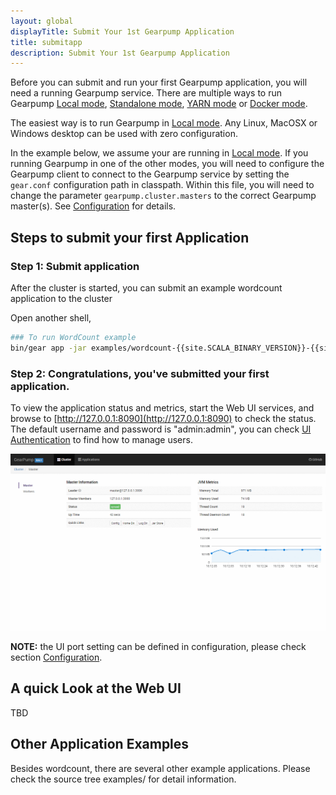 ```yaml
---
layout: global
displayTitle: Submit Your 1st Gearpump Application
title: submitapp
description: Submit Your 1st Gearpump Application
---
```


Before you can submit and run your first Gearpump application, you will need a running Gearpump service.
There are multiple ways to run Gearpump [Local mode](deployment-local.html), [Standalone mode](deployment-standalone.html), [YARN mode](deployment-yarn.html) or [Docker mode](deployment-docker.html).

The easiest way is to run Gearpump in [Local mode](deployment-local.html).
Any Linux, MacOSX or Windows desktop can be used with zero configuration.

In the example below, we assume your are running in [Local mode](deployment-local.html).
If you running Gearpump in one of the other modes, you will need to configure the Gearpump client to
connect to the Gearpump service by setting the `gear.conf` configuration path in classpath.
Within this file, you will need to change the parameter `gearpump.cluster.masters` to the correct Gearpump master(s).
See [Configuration](deployment-configuration.html) for details.

## Steps to submit your first Application

### Step 1: Submit application
After the cluster is started, you can submit an example wordcount application to the cluster

Open another shell,

```bash
### To run WordCount example
bin/gear app -jar examples/wordcount-{{site.SCALA_BINARY_VERSION}}-{{site.GEARPUMP_VERSION}}-assembly.jar io.gearpump.streaming.examples.wordcount.WordCount
```

###  Step 2: Congratulations, you've submitted your first application.

To view the application status and metrics, start the Web UI services, and browse to [http://127.0.0.1:8090](http://127.0.0.1:8090) to check the status.
The default username and password is "admin:admin", you can check
[UI Authentication](deployment-ui-authentication.html) to find how to manage users.

![Dashboard](img/dashboard.gif)

**NOTE:** the UI port setting can be defined in configuration, please check section [Configuration](deployment-configuration.html).

## A quick Look at the Web UI
TBD

## Other Application Examples
Besides wordcount, there are several other example applications. Please check the source tree examples/ for detail information.
